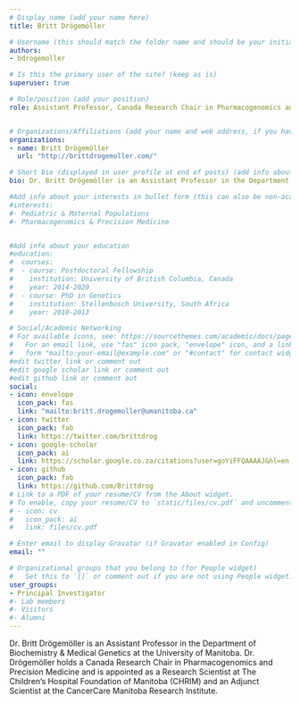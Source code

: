 ```yaml
---
# Display name (add your name here)
title: Britt Drögemöller

# Username (this should match the folder name and should be your initial and surname)
authors:
- bdrogemoller

# Is this the primary user of the site? (keep as is)
superuser: true

# Role/position (add your position)
role: Assistant Professor, Canada Research Chair in Pharmacogenomics and Precision Medicine


# Organizations/Affiliations (add your name and web address, if you have one)
organizations:
- name: Britt Drögemöller
  url: "http://brittdrogemoller.com/"

# Short bio (displayed in user profile at end of posts) (add info about yourself)
bio: Dr. Britt Drögemöller is an Assistant Professor in the Department of Biochemistry & Medical Genetics at the University of Manitoba and a Research Scientist at The Children’s Hospital Research Institute of Manitoba. 

#Add info about your interests in bullet form (this can also be non-academic) 
#interests:
#- Pediatric & Maternal Populations
#- Pharmacogenomics & Precision Medicine


#Add info about your education 
#education:
#  courses:
#  - course: Postdoctoral Fellowship
#    institution: University of British Columbia, Canada
#    year: 2014-2020
#  - course: PhD in Genetics
#    institution: Stellenbosch University, South Africa
#    year: 2010-2013

# Social/Academic Networking
# For available icons, see: https://sourcethemes.com/academic/docs/page-builder/#icons
#   For an email link, use "fas" icon pack, "envelope" icon, and a link in the
#   form "mailto:your-email@example.com" or "#contact" for contact widget.
#edit twitter link or comment out
#edit google scholar link or comment out
#edit github link or comment out
social:
- icon: envelope
  icon_pack: fas
  link: "mailto:britt.drogemoller@umanitoba.ca"
- icon: twitter
  icon_pack: fab
  link: https://twitter.com/brittdrog
- icon: google-scholar
  icon_pack: ai
  link: https://scholar.google.co.za/citations?user=goYiFFQAAAAJ&hl=en
- icon: github
  icon_pack: fab
  link: https://github.com/Brittdrog
# Link to a PDF of your resume/CV from the About widget.
# To enable, copy your resume/CV to `static/files/cv.pdf` and uncomment the lines below.
# - icon: cv
#   icon_pack: ai
#   link: files/cv.pdf

# Enter email to display Gravatar (if Gravatar enabled in Config)
email: ""

# Organizational groups that you belong to (for People widget)
#   Set this to `[]` or comment out if you are not using People widget.
user_groups:
- Principal Investigator
#- Lab members
#- Visitors
#- Alumni
---
```


Dr. Britt Drögemöller is an Assistant Professor in the Department of Biochemistry & Medical Genetics at the University of Manitoba. Dr. Drögemöller holds a Canada Research Chair in Pharmacogenomics and Precision Medicine and is appointed as a Research Scientist at The Children’s Hospital Foundation of Manitoba (CHRIM) and an Adjunct Scientist at the CancerCare Manitoba Research Institute. 
